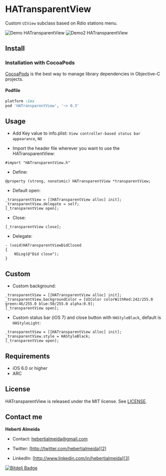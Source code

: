 HATransparentView
=================

Custom `UIView` subclass based on Rdio stations menu.

![Demo HATransparentView](https://raw.github.com/hebertialmeida/HATransparentView/master/HATransparentViewDemo/Images.xcassets/1.png)
![Demo2 HATransparentView](https://raw.github.com/hebertialmeida/HATransparentView/master/HATransparentViewDemo/Images.xcassets/2.png)

Install
-----

### Installation with CocoaPods
[CocoaPods](http://cocoapods.org) is the best way to manage library dependencies in Objective-C projects.

#### Podfile
```ruby
platform :ios
pod 'HATransparentView', '~> 0.3'
```

Usage
-----
 * Add Key value to info.plist: `View controller-based status bar appearance`, `NO`

 * Import the header file wherever you want to use the HATransparentView:
```objc
#import "HATransparentView.h"
```

 * Define:
```objc
@property (strong, nonatomic) HATransparentView *transparentView;
```

 * Default open:
```objc
_transparentView = [[HATransparentView alloc] init];
_transparentView.delegate = self;
[_transparentView open];
```

 * Close:
```objc
[_transparentView close];
```

 * Delegate:
```objc
- (void)HATransparentViewDidClosed
{
    NSLog(@"Did close");
}
```

Custom
-----

 * Custom background:
```objc
_transparentView = [[HATransparentView alloc] init];
_transparentView.backgroundColor = [UIColor colorWithRed:242/255.0 green:46/255.0 blue:50/255.0 alpha:0.9];
[_transparentView open];
```

 * Custom status bar (iOS 7) and close button with `HAStyleBlack`, default is `HAStyleLight`:
```objc
_transparentView = [[HATransparentView alloc] init];
_transparentView.style = HAStyleBlack;
[_transparentView open];
```


Requirements
----------
* iOS 6.0 or higher
* ARC

## License
HATransparentView is released under the MIT license. See
[LICENSE](https://github.com/hebertialmeida/HATransparentView/blob/master/LICENSE).

Contact me
----------

**Heberti Almeida**  


* Contact: [hebertialmeida@gmail.com][1]
* Twitter: [http://twitter.com/hebertialmeida][2] 
* LinkedIn: [http://www.linkedin.com/in/hebertialmeida][3] 

  [1]: mailto:hebertialmeida@gmail.com
  [2]: http://twitter.com/hebertialmeida
  [3]: http://www.linkedin.com/in/hebertialmeida 


[![Bitdeli Badge](https://d2weczhvl823v0.cloudfront.net/hebertialmeida/hatransparentview/trend.png)](https://bitdeli.com/free "Bitdeli Badge")

